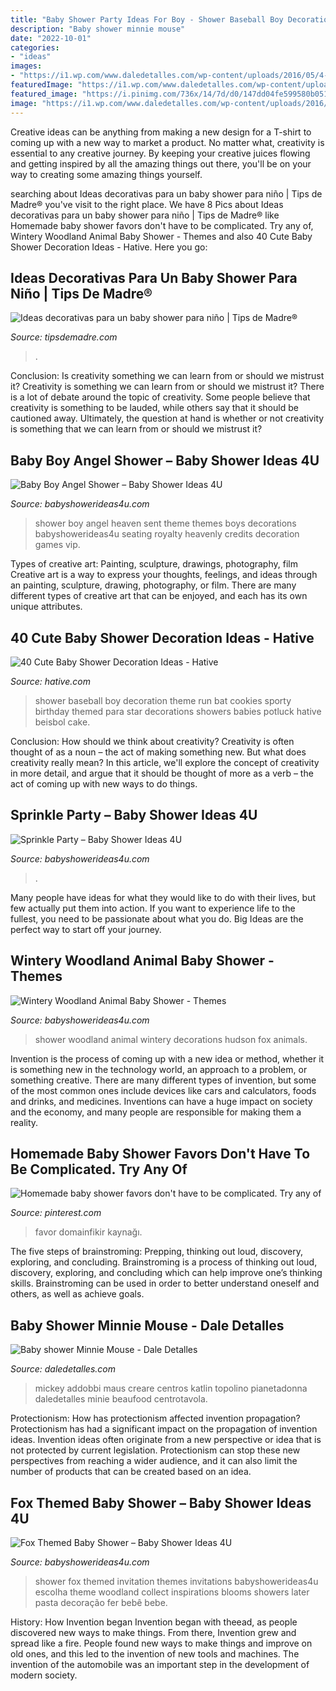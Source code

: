 ```yaml
---
title: "Baby Shower Party Ideas For Boy - Shower Baseball Boy Decoration Theme Run Bat Cookies Sporty Birthday Themed Para Star Decorations Showers Babies Potluck Hative Beisbol Cake"
description: "Baby shower minnie mouse"
date: "2022-10-01"
categories:
- "ideas"
images:
- "https://i1.wp.com/www.daledetalles.com/wp-content/uploads/2016/05/4-1.jpg"
featuredImage: "https://i1.wp.com/www.daledetalles.com/wp-content/uploads/2016/05/4-1.jpg"
featured_image: "https://i.pinimg.com/736x/14/7d/d0/147dd04fe599580b0510c84c6c2c4863.jpg"
image: "https://i1.wp.com/www.daledetalles.com/wp-content/uploads/2016/05/4-1.jpg"
---
```



Creative ideas can be anything from making a new design for a T-shirt to coming up with a new way to market a product. No matter what, creativity is essential to any creative journey. By keeping your creative juices flowing and getting inspired by all the amazing things out there, you'll be on your way to creating some amazing things yourself.

	

		
searching about Ideas decorativas para un baby shower para niño | Tips de Madre® you've visit to the right place. We have 8 Pics about Ideas decorativas para un baby shower para niño | Tips de Madre® like Homemade baby shower favors don&#039;t have to be complicated. Try any of, Wintery Woodland Animal Baby Shower - Themes and also 40 Cute Baby Shower Decoration Ideas - Hative. Here you go:
		
    
## Ideas Decorativas Para Un Baby Shower Para Niño | Tips De Madre®

<img loading=lazy src="https://tipsdemadre.com/wp-content/uploads/2015/08/babyshower-gelantibacterial.jpg" onerror="this.onerror=null;this.src='https://tse4.mm.bing.net/th?id=OIP.uVsia2BBlksPaFZb0-2WYQHaJ6&amp;pid=15.1';" alt="Ideas decorativas para un baby shower para niño | Tips de Madre®">

_Source: tipsdemadre.com_

>. 

	

Conclusion: Is creativity something we can learn from or should we mistrust it?
Creativity is something we can learn from or should we mistrust it?
There is a lot of debate around the topic of creativity. Some people believe that creativity is something to be lauded, while others say that it should be cautioned away. Ultimately, the question at hand is whether or not creativity is something that we can learn from or should we mistrust it?

    
## Baby Boy Angel Shower – Baby Shower Ideas 4U

<img loading=lazy src="https://babyshowerideas4u.com/wp-content/uploads/2016/09/Baby-Boy-Angel-Shower-Vip-Seating.jpg" onerror="this.onerror=null;this.src='https://tse3.mm.bing.net/th?id=OIP.CXfXKTLdTcWhCAuaOO7j7wHaJ4&amp;pid=15.1';" alt="Baby Boy Angel Shower – Baby Shower Ideas 4U">

_Source: babyshowerideas4u.com_

>shower boy angel heaven sent theme themes boys decorations babyshowerideas4u seating royalty heavenly credits decoration games vip. 

	

Types of creative art: Painting, sculpture, drawings, photography, film
Creative art is a way to express your thoughts, feelings, and ideas through an painting, sculpture, drawing, photography, or film. There are many different types of creative art that can be enjoyed, and each has its own unique attributes.

    
## 40 Cute Baby Shower Decoration Ideas - Hative

<img loading=lazy src="https://hative.com/wp-content/uploads/2014/02/baby-shower-ideas/baseball-baby-shower-for-boy-22.jpg" onerror="this.onerror=null;this.src='https://tse3.mm.bing.net/th?id=OIP.mu3_KkbzPafzVcLmBZ5qcAHaKE&amp;pid=15.1';" alt="40 Cute Baby Shower Decoration Ideas - Hative">

_Source: hative.com_

>shower baseball boy decoration theme run bat cookies sporty birthday themed para star decorations showers babies potluck hative beisbol cake. 

	

Conclusion: How should we think about creativity?
Creativity is often thought of as a noun – the act of making something new. But what does creativity really mean? In this article, we'll explore the concept of creativity in more detail, and argue that it should be thought of more as a verb – the act of coming up with new ways to do things.

    
## Sprinkle Party – Baby Shower Ideas 4U

<img loading=lazy src="https://babyshowerideas4u.com/wp-content/uploads/2014/02/Baby-Sprinkle-Party.jpg" onerror="this.onerror=null;this.src='https://tse3.mm.bing.net/th?id=OIP.we23DYlOavcQUb_hQciecAHaLZ&amp;pid=15.1';" alt="Sprinkle Party – Baby Shower Ideas 4U">

_Source: babyshowerideas4u.com_

>. 

	

Many people have ideas for what they would like to do with their lives, but few actually put them into action. If you want to experience life to the fullest, you need to be passionate about what you do. Big Ideas are the perfect way to start off your journey.

    
## Wintery Woodland Animal Baby Shower - Themes

<img loading=lazy src="https://babyshowerideas4u.com/wp-content/uploads/2016/01/wintery-woodland-animal-baby-shower.jpg" onerror="this.onerror=null;this.src='https://tse2.mm.bing.net/th?id=OIP.CajXzoF4HaUzHm2ZXYCjwwHaJ4&amp;pid=15.1';" alt="Wintery Woodland Animal Baby Shower - Themes">

_Source: babyshowerideas4u.com_

>shower woodland animal wintery decorations hudson fox animals. 

	

Invention is the process of coming up with a new idea or method, whether it is something new in the technology world, an approach to a problem, or something creative. There are many different types of invention, but some of the most common ones include devices like cars and calculators, foods and drinks, and medicines. Inventions can have a huge impact on society and the economy, and many people are responsible for making them a reality.

    
## Homemade Baby Shower Favors Don&#039;t Have To Be Complicated. Try Any Of

<img loading=lazy src="https://i.pinimg.com/736x/14/7d/d0/147dd04fe599580b0510c84c6c2c4863.jpg" onerror="this.onerror=null;this.src='https://tse4.mm.bing.net/th?id=OIP.gKD7wNLqUG2zbWCUo6uWigHaPZ&amp;pid=15.1';" alt="Homemade baby shower favors don&#039;t have to be complicated. Try any of">

_Source: pinterest.com_

>favor domainfikir kaynağı. 

	

The five steps of brainstroming: Prepping, thinking out loud, discovery, exploring, and concluding.
Brainstroming is a process of thinking out loud, discovery, exploring, and concluding which can help improve one’s thinking skills. Brainstroming can be used in order to better understand oneself and others, as well as achieve goals.

    
## Baby Shower Minnie Mouse - Dale Detalles

<img loading=lazy src="https://i1.wp.com/www.daledetalles.com/wp-content/uploads/2016/05/4-1.jpg" onerror="this.onerror=null;this.src='https://tse3.mm.bing.net/th?id=OIP.Z-LzH1ouziCBUc23rgylogHaJ7&amp;pid=15.1';" alt="Baby shower Minnie Mouse - Dale Detalles">

_Source: daledetalles.com_

>mickey addobbi maus creare centros katlin topolino pianetadonna daledetalles minie beaufood centrotavola. 

	

Protectionism: How has protectionism affected invention propagation?
Protectionism has had a significant impact on the propagation of invention ideas. Invention ideas often originate from a new perspective or idea that is not protected by current legislation. Protectionism can stop these new perspectives from reaching a wider audience, and it can also limit the number of products that can be created based on an idea.

    
## Fox Themed Baby Shower – Baby Shower Ideas 4U

<img loading=lazy src="https://babyshowerideas4u.com/wp-content/uploads/2014/05/fox-themed-shower-4.jpg" onerror="this.onerror=null;this.src='https://tse4.mm.bing.net/th?id=OIP.tsageoSInb10Ub_Po-fWwAHaJ2&amp;pid=15.1';" alt="Fox Themed Baby Shower – Baby Shower Ideas 4U">

_Source: babyshowerideas4u.com_

>shower fox themed invitation themes invitations babyshowerideas4u escolha theme woodland collect inspirations blooms showers later pasta decoração fer bebê bebe. 

	

History: How Invention began
Invention began with theead, as people discovered new ways to make things. From there, Invention grew and spread like a fire. People found new ways to make things and improve on old ones, and this led to the invention of new tools and machines. The invention of the automobile was an important step in the development of modern society.

